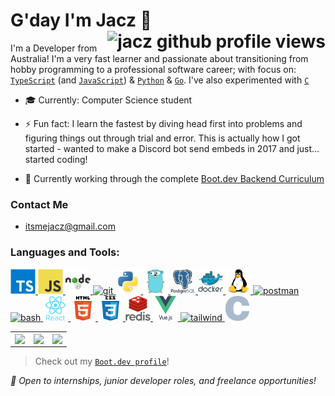 
# G'day I'm Jacz 👋<img align="right" src="https://komarev.com/ghpvc/?username=mrjacz&label=Profile%20views&color=3fa8e9&style=flat" alt="jacz github profile views" />


I'm a Developer from Australia! I'm a very fast learner and passionate about transitioning from hobby programming to a professional software career; with focus on: [`TypeScript`] (and [`JavaScript`]) & [`Python`] & [`Go`]. I've also experimented with [`C`]

- 🎓 Currently: Computer Science student

- ⚡ Fun fact: I learn the fastest by diving head first into problems and figuring things out through trial and error. This is actually how I got started - wanted to make a Discord bot send embeds in 2017 and just... started coding!

- 🚀 Currently working through the complete [Boot.dev Backend Curriculum](https://www.boot.dev/?bannerlord=jacz) 

### Contact Me
- itsmejacz@gmail.com

<h3 align="left">Languages and Tools:</h3> <p align="left"> <a href="https://www.typescriptlang.org/" target="_blank" rel="noreferrer"> <img src="https://raw.githubusercontent.com/devicons/devicon/master/icons/typescript/typescript-original.svg" alt="typescript" width="40" height="40"/> </a> <a href="https://developer.mozilla.org/en-US/docs/Web/JavaScript" target="_blank" rel="noreferrer"> <img src="https://raw.githubusercontent.com/devicons/devicon/master/icons/javascript/javascript-original.svg" alt="javascript" width="40" height="40"/> </a> <a href="https://nodejs.org" target="_blank" rel="noreferrer"> <img src="https://raw.githubusercontent.com/devicons/devicon/master/icons/nodejs/nodejs-original-wordmark.svg" alt="nodejs" width="40" height="40"/> </a> <a href="https://git-scm.com/" target="_blank" rel="noreferrer"> <img src="https://www.vectorlogo.zone/logos/git-scm/git-scm-icon.svg" alt="git" width="40" height="40"/> </a> <a href="https://www.python.org" target="_blank" rel="noreferrer"> <img src="https://raw.githubusercontent.com/devicons/devicon/master/icons/python/python-original.svg" alt="python" width="40" height="40"/> </a> <a href="https://golang.org" target="_blank" rel="noreferrer"> <img src="https://raw.githubusercontent.com/devicons/devicon/master/icons/go/go-original.svg" alt="go" width="40" height="40"/> </a> <a href="https://www.postgresql.org" target="_blank" rel="noreferrer"> <img src="https://raw.githubusercontent.com/devicons/devicon/master/icons/postgresql/postgresql-original-wordmark.svg" alt="postgresql" width="40" height="40"/> </a> <a href="https://www.docker.com/" target="_blank" rel="noreferrer"> <img src="https://raw.githubusercontent.com/devicons/devicon/master/icons/docker/docker-original-wordmark.svg" alt="docker" width="40" height="40"/> </a> <a href="https://www.linux.org/" target="_blank" rel="noreferrer"> <img src="https://raw.githubusercontent.com/devicons/devicon/master/icons/linux/linux-original.svg" alt="linux" width="40" height="40"/> </a> <a href="https://postman.com" target="_blank" rel="noreferrer"> <img src="https://www.vectorlogo.zone/logos/getpostman/getpostman-icon.svg" alt="postman" width="40" height="40"/> </a> <a href="https://www.gnu.org/software/bash/" target="_blank" rel="noreferrer"> <img src="https://www.vectorlogo.zone/logos/gnu_bash/gnu_bash-icon.svg" alt="bash" width="40" height="40"/> </a> <a href="https://reactjs.org/" target="_blank" rel="noreferrer"> <img src="https://raw.githubusercontent.com/devicons/devicon/master/icons/react/react-original-wordmark.svg" alt="react" width="40" height="40"/> </a> <a href="https://www.w3.org/html/" target="_blank" rel="noreferrer"> <img src="https://raw.githubusercontent.com/devicons/devicon/master/icons/html5/html5-original-wordmark.svg" alt="html5" width="40" height="40"/> </a> <a href="https://www.w3schools.com/css/" target="_blank" rel="noreferrer"> <img src="https://raw.githubusercontent.com/devicons/devicon/master/icons/css3/css3-original-wordmark.svg" alt="css3" width="40" height="40"/> </a> <a href="https://redis.io" target="_blank" rel="noreferrer"> <img src="https://raw.githubusercontent.com/devicons/devicon/master/icons/redis/redis-original-wordmark.svg" alt="redis" width="40" height="40"/> </a> <a href="https://vuejs.org/" target="_blank" rel="noreferrer"> <img src="https://raw.githubusercontent.com/devicons/devicon/master/icons/vuejs/vuejs-original-wordmark.svg" alt="vuejs" width="40" height="40"/> </a> <a href="https://tailwindcss.com/" target="_blank" rel="noreferrer"> <img src="https://www.vectorlogo.zone/logos/tailwindcss/tailwindcss-icon.svg" alt="tailwind" width="40" height="40"/> </a> <a href="https://www.cprogramming.com/" target="_blank" rel="noreferrer"> <img src="https://raw.githubusercontent.com/devicons/devicon/master/icons/c/c-original.svg" alt="c" width="40" height="40"/> </a> </p>


<table>
  <tr>
    <td align="center" style="padding=0;width=50%;">
        <a href="https://discord.gg/wXrjZmV">
               <img align="center" style="padding=0;" src="https://discordapp.com/api/guilds/690521477514264577/embed.png?style=banner1" />
         </a>
    </td>
    <td align="center" style="padding=0;width=50%;">
      <img align="center" style="padding=0;" src="https://github-readme-stats.vercel.app/api/?username=MrJacz&show_icons=true&title_color=4F8CC9&text_color=9f9f9f&bg_color=151515&hide_border=true&icon_color=4F8CC9&hide_title=true&count_private=true" />
    </td>
    <td align="center" style="padding=0;width=50%;">
      <img align="center" style="padding=0;" src="https://github-readme-stats.vercel.app/api/top-langs/?username=MrJacz&layout=compact&title_color=4F8CC9&text_color=9f9f9f&bg_color=151515&hide_border=true&icon_color=4F8CC9&count_private=true" />
    </td>
  </tr>
</table>

> Check out my [`Boot.dev profile`]!

*💼 Open to internships, junior developer roles, and freelance opportunities!*  

<!----------------- LINKS --------------->
[`TypeScript`]:          https://www.typescriptlang.org/
[`JavaScript`]:          https://developer.mozilla.org/en-US/docs/Web/JavaScript
[`Python`]:              https://www.python.org/
[`Go`]:                  https://golang.org/
[`Node.js`]:             https://nodejs.org/
[`PostgreSQL`]:          https://www.postgresql.org/
[`Docker`]:              https://www.docker.com/
[`Boot.dev`]:            https://boot.dev/
[`Boot.dev Backend Curriculum`]: https://www.boot.dev?bannerlord=jacz
[`Boot.dev profile`]:    https://www.boot.dev/u/jacz
[`Lavacord`]:            https://github.com/MrJacz/lavacord
[`GitHub Readme Stats`]: https://github.com/anuraghazra/github-readme-stats
[`C`]:                   https://en.wikipedia.org/wiki/C_(programming_language)
